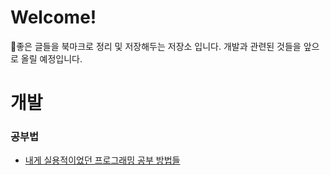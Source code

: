 # Welcome!

좋은 글들을 북마크로 정리 및 저장해두는 저장소 입니다. 개발과 관련된 것들을 앞으로 올릴 예정입니다.

# 개발

### 공부법

- [내게 실용적이었던 프로그래밍 공부 방법들](https://velog.io/@city7310/%EB%82%B4%EA%B0%80-%EA%B3%B5%EB%B6%80%ED%95%98%EB%8A%94-%EB%B0%A9%EC%8B%9D)

